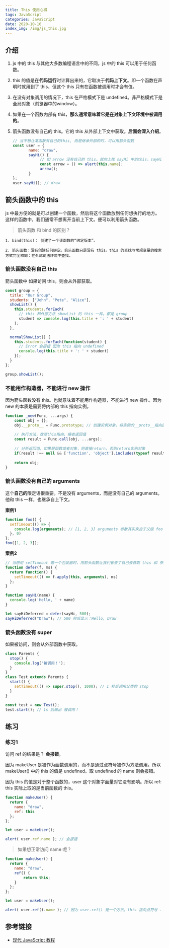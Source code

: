 ```yaml
---
title: This 使用心得
tags: JavaScript
categories: JavaScript
date: 2020-10-16
index_img: /img/js_this.jpg
---
```


## 介绍
1. js 中的 this 与其他大多数编程语言中的不同，js 中的 this 可以用于任何函数。

2. this 的值是在**代码运行**时计算出来的，它取决于**代码上下文**。即一个函数在声明时就用到了 this，但这个 this 只有在函数被调用时才会有值。

3. 在没有对象调用的情况下，this 在严格模式下是 undefined。非严格模式下是全局对象（浏览器中的window）。 

4. 如果在一个函数内部有 this，**那么通常意味着它是在对象上下文环境中被调用的**。

5. 箭头函数没有自己的 this。它的 this 从外部上下文中获取。**后面会深入介绍**。

    ```js
    // 当不想让某函数有自己的this, 而是继承外部的时，可以用箭头函数
    const user = {
           name: "draw",
           sayHi() {
                // 如 arrow 没有自己的 this。就向上找 sayHi 中的this。sayHi 的 this 指向的是 user
                const arrow = () => alert(this.name);
                arrow();
           }
    };
    user.sayHi(); // draw
    ```

## 箭头函数中的 this
js 中最方便的就是可以创建一个函数，然后将这个函数放到任何想执行的地方。这样的函数中，我们通常不想离开当前上下文。便可以利用箭头函数。

>   箭头函数 和 bind 的区别？

    1. bind(this)： 创建了一个该函数的“绑定版本”。
    
    2. 箭头函数：没有创建任何绑定。箭头函数只是没有 this。this 的查找与常规变量的搜索方式完全相同：在外部词法环境中查找。

### 箭头函数没有自己 this
箭头函数中 如果访问 this，则会从外部获取。

```js
const group = {
  title: "Our Group",
  students: ["John", "Pete", "Alice"],
  showList() {
    this.students.forEach(
      // this 和外部方法 showList 的 this 一样。都是 group
      student => console.log(this.title + ': ' + student)
    );
  },

  normalShowList() {
    this.students.forEach(function(student) {
      // Error 会报错 因为 this 指向 undefined
      console.log(this.title + ': ' + student)
    });
  }  
};

group.showList();
```

### 不能用作构造器，不能进行 new 操作
因为箭头函数没有 this。也就意味着不能用作构造器，不能进行 new 操作。因为 new 的本质是需要将内部的 this 指向实例。

```js
function _new(Func, ...args) {
    const obj = {};
    obj.__proto__ = Func.prototype; // 创建实例对象，将实例的__proto__指向函数的显式原型
    
    // 执行方法，改变this指向，接收返回值
    const result = Func.call(obj, ...args);
    
    // 分析返回值，如果是函数或者对象，则直接return，否则return实例对象
    if(result !== null && ['function', 'object'].includes(typeof result)) return result;
    
    return obj;
}
```

### 箭头函数没有自己的 arguments
这个**自己的**限定语很重要。不是没有 arguments，而是没有自己的 arguments。他和 this 一样，也继承自上下文。

**案例1**
```js
function foo() {
  setTimeout(() => {
    console.log(arguments); // [1, 2, 3] arguments 参数其实来自于父级 foo
  }, 0)
};
foo([1, 2, 3]);
```

**案例2**
```js
// 当想用 setTimeout 做一个包装器时，用箭头函数让我们省去了自己去获取 this 和 参数 的过程。
function defer(f, ms) {
  return function() {
    setTimeout(() => f.apply(this, arguments), ms)
  };
}

function sayHi(name) {
  console.log('Hello, ' + name)
}

let sayHiDeferred = defer(sayHi, 500);
sayHiDeferred("Draw"); // 500 秒后显示：Hello, Draw
```

### 箭头函数没有 super
如果被访问，则会从外部函数中获取。

```js
class Parents {
  stop() {
    console.log('被调用！');
  }
}
class Test extends Parents {
  start() {
    setTimeout(() => super.stop(), 1000); // 1 秒后调用父类的 stop
  }
}

const test = new Test();
test.start(); // 1s 后输出 被调用！ 
```

## 练习

### 练习1
访问 ref 的结果是？ **会报错**。

因为 makeUser 是被作为函数调用的，而不是通过点符号被作为方法调用。所以 makeUser() 中的 this 的值是 undefined。取 undefined 的 name 则会报错。

因为 this 的值是对于整个函数的，user 这个对象字面量对它没有影响。所以 ref: this 实际上取的是当前函数的 this。 

```js
function makeUser() {
  return {
    name: "draw",
    ref: this
  };
};

let user = makeUser();

alert( user.ref.name ); // 会报错
```

>   如果想正常访问 name 呢？

```js
function makeUser() {
  return {
    name: "draw",
    ref() {
        return this;
    }   
  };
};

let user = makeUser();

alert( user.ref().name ); // 因为 user.ref() 是一个方法。this 指向点符号 . 前的这个对象 user。
```

## 参考链接

- [现代 JavaScript 教程](https://zh.javascript.info/)
